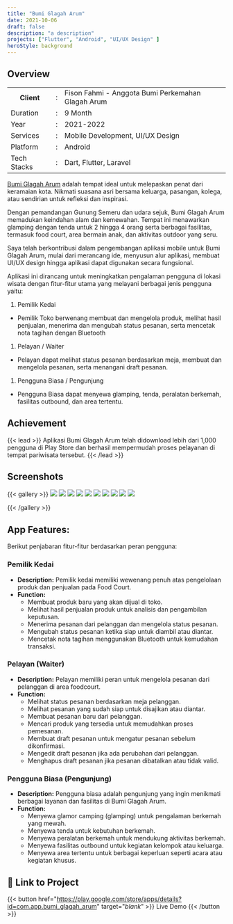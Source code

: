 ```yaml
---
title: "Bumi Glagah Arum"
date: 2021-10-06
draft: false
description: "a description"
projects: ["Flutter", "Android", "UI/UX Design" ]
heroStyle: background
---
```



## Overview

<table class="table-auto text-left text-base min-w-full">
    <tbody>
      <tr class="border-b py-2">
        <th scope="row" class="font-bold">Client</th>
        <td class="font-bold">:</td>
        <td class="py-2">Fison Fahmi - Anggota Bumi Perkemahan Glagah Arum</td>
      </tr>
      <tr class="border-b py-2">
        <td class="font-bold">Duration</td>
        <td class="font-bold">:</td>
        <td class="py-2">9 Month</td>
      </tr>
      <tr class="border-b py-2">
        <td class="font-bold">Year</td>
        <td class="font-bold">:</td>
        <td class="py-2">2021-2022</td>
      </tr>
      <tr class="border-b py-2">
        <td class="font-bold">Services</td>
        <td class="font-bold">:</td>
        <td class="py-2">
          Mobile Development, UI/UX Design
          </td>
      </tr>
      <tr class="border-b py-2">
        <td class="font-bold">Platform</td>
        <td class="font-bold">:</td>
        <td class="py-2">
          Android
          </td>
      </tr>        
      <tr class="border-b py-2">
        <td class="font-bold">Tech Stacks</td>
        <td class="font-bold">:</td>
        <td class="py-2">
          Dart, Flutter, Laravel
          </td>
      </tr>        
    </tbody>
  </table>
  
[Bumi Glagah Arum](https://bumiglagaharum.com/) adalah tempat ideal untuk melepaskan penat dari keramaian kota. Nikmati suasana asri bersama keluarga, pasangan, kolega, atau sendirian untuk refleksi dan inspirasi.

Dengan pemandangan Gunung Semeru dan udara sejuk, Bumi Glagah Arum memadukan keindahan alam dan kemewahan. Tempat ini menawarkan glamping dengan tenda untuk 2 hingga 4 orang serta berbagai fasilitas, termasuk food court, area bermain anak, dan aktivitas outdoor yang seru.

Saya telah berkontribusi dalam pengembangan aplikasi mobile untuk Bumi Glagah Arum, mulai dari merancang ide, menyusun alur aplikasi, membuat UI/UX design hingga aplikasi dapat digunakan secara fungsional. 

Aplikasi ini dirancang untuk meningkatkan pengalaman pengguna di lokasi wisata dengan fitur-fitur utama yang melayani berbagai jenis pengguna yaitu:
1. Pemilik Kedai
- Pemilik Toko berwenang membuat dan mengelola produk, melihat hasil penjualan, menerima dan mengubah status pesanan, serta mencetak nota tagihan dengan Bluetooth
1. Pelayan / Waiter
- Pelayan dapat melihat status pesanan berdasarkan meja, membuat dan mengelola pesanan, serta menangani draft pesanan. 
1. Pengguna Biasa / Pengunjung
- Pengguna Biasa dapat menyewa glamping, tenda, peralatan berkemah, fasilitas outbound, dan area tertentu.



## Achievement
{{< lead >}}
Aplikasi Bumi Glagah Arum telah didownload lebih dari 1,000 pengguna di Play Store dan berhasil mempermudah proses pelayanan di tempat pariwisata tersebut.
{{< /lead >}}


## Screenshots
{{< gallery >}}
<img src="img/bumiglagaharum-0.id.png" class="grid-w50" />
  <img src="img/bumiglagaharum-1.id.png" class="grid-w50" />
  <img src="img/bumiglagaharum-2.id.png" class="grid-w50" />
  <img src="img/bumiglagaharum-3.id.png" class="grid-w50" />
  <img src="img/bumiglagaharum-4.id.png" class="grid-w50" />
  <img src="img/bumiglagaharum-5.id.png" class="grid-w50" />
  <img src="img/bumiglagaharum-6.id.png" class="grid-w50" />
  <img src="img/bumiglagaharum-7.id.png" class="grid-w50" />
  <img src="img/bumiglagaharum-8.id.png" class="grid-w50" />
  <img src="img/bumiglagaharum-9.id.png" class="grid-w50" />

{{< /gallery >}}

## App Features:
Berikut penjabaran fitur-fitur berdasarkan peran pengguna:
### Pemilik Kedai
- **Description:** Pemilik kedai memiliki wewenang penuh atas pengelolaan produk dan penjualan pada Food Court.
- **Function:**
  - Membuat produk baru yang akan dijual di toko.
  - Melihat hasil penjualan produk untuk analisis dan pengambilan keputusan.
  - Menerima pesanan dari pelanggan dan mengelola status pesanan.
  - Mengubah status pesanan ketika siap untuk diambil atau diantar.
  - Mencetak nota tagihan menggunakan Bluetooth untuk kemudahan transaksi.
### Pelayan (Waiter)
- **Description:** Pelayan memiliki peran untuk mengelola pesanan dari pelanggan di area foodcourt.
- **Function:**
  - Melihat status pesanan berdasarkan meja pelanggan.
  - Melihat pesanan yang sudah siap untuk disajikan atau diantar.
  - Membuat pesanan baru dari pelanggan.
  - Mencari produk yang tersedia untuk memudahkan proses pemesanan.
  - Membuat draft pesanan untuk mengatur pesanan sebelum dikonfirmasi.
  - Mengedit draft pesanan jika ada perubahan dari pelanggan.
  - Menghapus draft pesanan jika pesanan dibatalkan atau tidak valid.
  
### Pengguna Biasa (Pengunjung)
- **Description:** Pengguna biasa adalah pengunjung yang ingin menikmati berbagai layanan dan fasilitas di Bumi Glagah Arum.
- **Function:**
  - Menyewa glamor camping (glamping) untuk pengalaman berkemah yang mewah.
  - Menyewa tenda untuk kebutuhan berkemah.
  - Menyewa peralatan berkemah untuk mendukung aktivitas berkemah.
  - Menyewa fasilitas outbound untuk kegiatan kelompok atau keluarga.
  - Menyewa area tertentu untuk berbagai keperluan seperti acara atau kegiatan khusus.
  

## 🔗 Link to Project
{{< button href="https://play.google.com/store/apps/details?id=com.app.bumi_glagah_arum" target="_blank_" >}}
Live Demo
{{< /button >}}